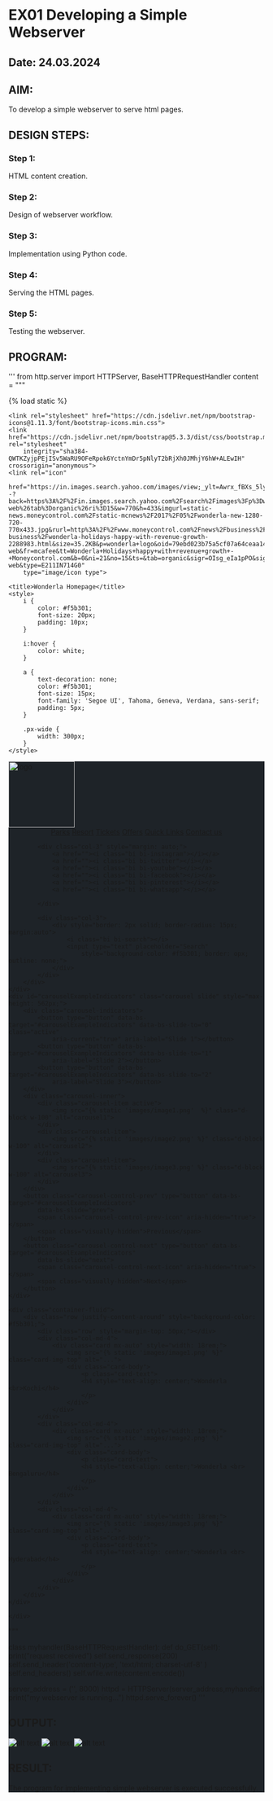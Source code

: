 # EX01 Developing a Simple Webserver
## Date: 24.03.2024

## AIM:
To develop a simple webserver to serve html pages.

## DESIGN STEPS:
### Step 1: 
HTML content creation.

### Step 2:
Design of webserver workflow.

### Step 3:
Implementation using Python code.

### Step 4:
Serving the HTML pages.

### Step 5:
Testing the webserver.

## PROGRAM:
'''
from http.server import HTTPServer, BaseHTTPRequestHandler
content = """
<!DOCTYPE html>
<html lang="en">

<head>
    {% load static %}
    <meta charset="UTF-8">
    <meta http-equiv="X-UA-Compatible" content="IE=edge">
    <meta name="viewport" content="width=device-width, initial-scale=1.0">

    <link rel="stylesheet" href="https://cdn.jsdelivr.net/npm/bootstrap-icons@1.11.3/font/bootstrap-icons.min.css">
    <link href="https://cdn.jsdelivr.net/npm/bootstrap@5.3.3/dist/css/bootstrap.min.css" rel="stylesheet"
        integrity="sha384-QWTKZyjpPEjISv5WaRU9OFeRpok6YctnYmDr5pNlyT2bRjXh0JMhjY6hW+ALEwIH" crossorigin="anonymous">
    <link rel="icon"
        href="https://in.images.search.yahoo.com/images/view;_ylt=Awrx_fBXs_5lyoYMdja9HAx.;_ylu=c2VjA3NyBHNsawNpbWcEb2lkAzc5ZWJkMDIzYjc1YTVjZjA3YTY0Y2VhYTE0M2I4YmVkBGdwb3MDMTUEaXQDYmluZw--?back=https%3A%2F%2Fin.images.search.yahoo.com%2Fsearch%2Fimages%3Fp%3Dwonderla%2Blogo%26type%3DE211IN714G0%26fr%3Dmcafee%26fr2%3Dpiv-web%26tab%3Dorganic%26ri%3D15&w=770&h=433&imgurl=static-news.moneycontrol.com%2Fstatic-mcnews%2F2017%2F05%2Fwonderla-new-1280-720-770x433.jpg&rurl=http%3A%2F%2Fwww.moneycontrol.com%2Fnews%2Fbusiness%2Fearnings-business%2Fwonderla-holidays-happy-with-revenue-growth-2288983.html&size=35.2KB&p=wonderla+logo&oid=79ebd023b75a5cf07a64ceaa143b8bed&fr2=piv-web&fr=mcafee&tt=Wonderla+Holidays+happy+with+revenue+growth+-+Moneycontrol.com&b=0&ni=21&no=15&ts=&tab=organic&sigr=OIsg_eIa1pPO&sigb=7mEOZMlfPH5N&sigi=XF8flOzAN3NY&sigt=e2e5xmUlrXwq&.crumb=TZPNgIuenwF&fr=mcafee&fr2=piv-web&type=E211IN714G0"
        type="image/icon type">

    <title>Wonderla Homepage</title>
    <style>
        i {
            color: #f5b301;
            font-size: 20px;
            padding: 10px;
        }

        i:hover {
            color: white;
        }

        a {
            text-decoration: none;
            color: #f5b301;
            font-size: 15px;
            font-family: 'Segoe UI', Tahoma, Geneva, Verdana, sans-serif;
            padding: 5px;
        }

        .px-wide {
            width: 300px;
        }
    </style>
</head>

<body>
    <div>
        <div class="row " style="background-color: #1E2328; margin:auto">
            <div class="col-1 ">
                <img src="{% static 'images/wonderlalogo.png' %}" alt="logo" style="width: 130px; margin:auto">
            </div>
            <div class="col-5 " style="margin: auto; text-align:center;">
                <a href="">Parks</a><i class="bi bi-three-dots-vertical"></i>
                <a href="">Resort</a><i class="bi bi-three-dots-vertical"></i>
                <a href="">Tickets</a><i class="bi bi-three-dots-vertical"></i>
                <a href="">Offers</a><i class="bi bi-three-dots-vertical"></i>
                <a href="">Quick Links</a><i class="bi bi-three-dots-vertical"></i>
                <a href="">Contact us</a>
            </div>

            <div class="col-3" style="margin: auto;">
                <a href=""><i class="bi bi-instagram"></i></a>
                <a href=""><i class="bi bi-twitter"></i></a>
                <a href=""><i class="bi bi-youtube"></i></a>
                <a href=""><i class="bi bi-facebook"></i></a>
                <a href=""><i class="bi bi-pinterest"></i></a>
                <a href=""><i class="bi bi-whatsapp"></i></a>

            </div>

            <div class="col-3">
                <div style="border: 2px solid; border-radius: 15px; margin:auto">
                    <i class="bi bi-search"></i>
                    <input type="text" placeholder="Search"
                        style="background-color: #f5b301; border: opx; outline: none;">
                </div>
            </div>
        </div>
    </div>
    <div id="carouselExampleIndicators" class="carousel slide" style="max-height: 562px;">
        <div class="carousel-indicators">
            <button type="button" data-bs-target="#carouselExampleIndicators" data-bs-slide-to="0" class="active"
                aria-current="true" aria-label="Slide 1"></button>
            <button type="button" data-bs-target="#carouselExampleIndicators" data-bs-slide-to="1"
                aria-label="Slide 2"></button>
            <button type="button" data-bs-target="#carouselExampleIndicators" data-bs-slide-to="2"
                aria-label="Slide 3"></button>
        </div>
        <div class="carousel-inner">
            <div class="carousel-item active">
                <img src="{% static 'images/image1.png'  %}" class="d-block w-100" alt="carousel1">
            </div>
            <div class="carousel-item">
                <img src="{% static 'images/image2.png' %}" class="d-block w-100" alt="carousel2">
            </div>
            <div class="carousel-item">
                <img src="{% static 'images/image3.png' %}" class="d-block w-100" alt="carousel3">
            </div>
        </div>
        <button class="carousel-control-prev" type="button" data-bs-target="#carouselExampleIndicators"
            data-bs-slide="prev">
            <span class="carousel-control-prev-icon" aria-hidden="true"></span>
            <span class="visually-hidden">Previous</span>
        </button>
        <button class="carousel-control-next" type="button" data-bs-target="#carouselExampleIndicators"
            data-bs-slide="next">
            <span class="carousel-control-next-icon" aria-hidden="true"></span>
            <span class="visually-hidden">Next</span>
        </button>
    </div>

    <div class="container-fluid">
        <div class="row justify-content-around" style="background-color: #f5b301;">
            <div class="row" style="margin-top: 50px;"></div>
            <div class="col-md-4">
                <div class="card mx-auto" style="width: 18rem;">
                    <img src="{% static 'images/image1.png' %}" class="card-img-top" alt="...">
                    <div class="card-body">
                        <p class="card-text">
                        <h4 style="text-align: center;">Wonderla <br>Kochi</h4>
                        </p>
                    </div>
                </div>
            </div>
            <div class="col-md-4">
                <div class="card mx-auto" style="width: 18rem;">
                    <img src="{% static 'images/image2.png' %}" class="card-img-top" alt="...">
                    <div class="card-body">
                        <p class="card-text">
                        <h4 style="text-align: center;">Wonderla <br> Bengaluru</h4>
                        </p>
                    </div>
                </div>
            </div>
            <div class="col-md-4">
                <div class="card mx-auto" style="width: 18rem;">
                    <img src="{% static 'images/image3.png' %}" class="card-img-top" alt="...">
                    <div class="card-body">
                        <p class="card-text">
                        <h4 style="text-align: center;">Wonderla <br> Hyderabad</h4>
                        </p>
                    </div>
                </div>
            </div>
        </div>
    </div>

    </div>

</body>

</html>
"""

class myhandler(BaseHTTPRequestHandler):
    def do_GET(self):
        print("request received")
        self.send_response(200)
        self.send_header('content-type', 'text/html; charset-utf-8' )
        self.end_headers()
        self.wfile.write(content.encode())
        
server_address = ('', 8000)
httpd = HTTPServer(server_address,myhandler)
print("my webserver is running...")
httpd.serve_forever()
'''
## OUTPUT:
![alt text](<Screenshot 2024-03-24 175605.png>)
![alt text](<Screenshot 2024-03-24 175658.png>)
![alt text](<Screenshot 2024-03-24 175711.png>)

## RESULT:
The program for implementing simple webserver is executed successfully.
